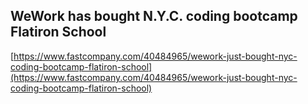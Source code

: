 ## WeWork has bought N.Y.C. coding bootcamp Flatiron School
  
  [https://www.fastcompany.com/40484965/wework-just-bought-nyc-coding-bootcamp-flatiron-school](https://www.fastcompany.com/40484965/wework-just-bought-nyc-coding-bootcamp-flatiron-school)